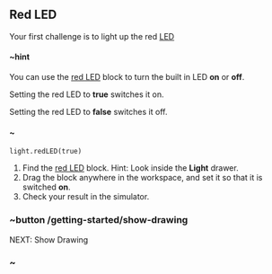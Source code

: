 ## Red LED

Your first challenge is to light up the red [LED](https://en.wikipedia.org/wiki/Light-emitting_diode)

#### ~hint

You can use the [red LED](/reference/light/red-LED) block to turn the built in LED **on** or **off**. 

Setting the red LED to **true** switches it on. 

Setting the red LED to **false** switches it off.

#### ~

```sig
light.redLED(true)
```
1. Find the [red LED](/reference/light/red-LED) block. Hint: Look inside the **Light** drawer.
2. Drag the block anywhere in the workspace, and set it so that it is switched **on**. 
3. Check your result in the simulator.

### ~button /getting-started/show-drawing
NEXT: Show Drawing
### ~
